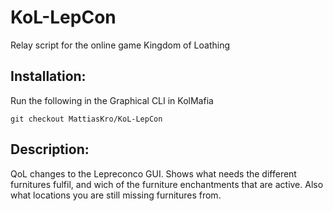 # KoL-LepCon
Relay script for the online game Kingdom of Loathing

## Installation:

Run the following in the Graphical CLI in KolMafia

```git checkout MattiasKro/KoL-LepCon```

## Description:

QoL changes to the Lepreconco GUI.
Shows what needs the different furnitures fulfil, and wich of the furniture enchantments that are active.
Also what locations you are still missing furnitures from.

